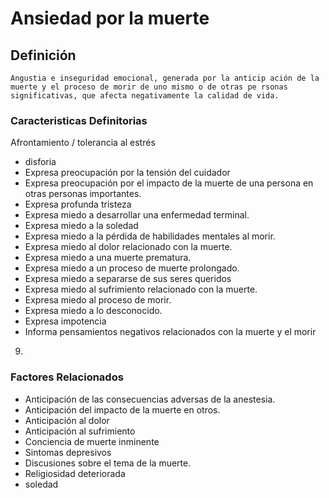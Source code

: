 # Ansiedad por la muerte
## Definición
	Angustia e inseguridad emocional, generada por la anticip ación de la muerte y el proceso de morir de uno mismo o de otras pe rsonas significativas, que afecta negativamente la calidad de vida.

### Caracteristicas Definitorias
Afrontamiento / tolerancia al estrés 
   
- disforia   
- Expresa preocupación por la 
tensión del cuidador   
- Expresa preocupación por el 
impacto de la muerte de una 
persona en otras personas 
importantes.   
- Expresa profunda tristeza   
- Expresa miedo a desarrollar una 
enfermedad terminal.   
- Expresa miedo a la soledad   
- Expresa miedo a la pérdida de 
habilidades mentales al morir.   
- Expresa miedo al dolor 
relacionado con la muerte.    
- Expresa miedo a una muerte 
prematura.   
- Expresa miedo a un proceso de 
muerte prolongado.   
- Expresa miedo a separarse de 
sus seres queridos   
- Expresa miedo al sufrimiento 
relacionado con la muerte.   
- Expresa miedo al proceso de morir.   
- Expresa miedo a lo desconocido.   
- Expresa impotencia   
- Informa pensamientos negativos 
relacionados con la muerte y el 
morir  
 
 
9.

### Factores Relacionados
- Anticipación de las 
consecuencias adversas de 
la anestesia.   
- Anticipación del impacto de la 
muerte en otros.   
- Anticipación al dolor   
- Anticipación al sufrimiento   
- Conciencia de muerte inminente   
- Sintomas depresivos   
- Discusiones sobre el tema de la 
muerte.   
- Religiosidad deteriorada   
- soledad

